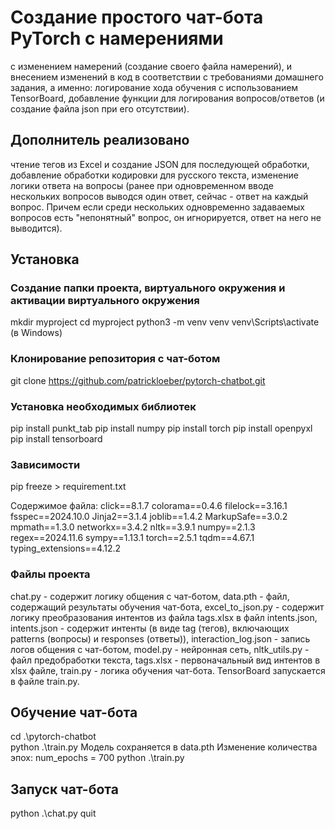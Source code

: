 # Создание простого чат-бота PyTorch с намерениями
с изменением намерений (создание своего файла намерений),
и внесением изменений в код в соответствии с требованиями домашнего задания, а именно: 
логирование хода обучения с использованием TensorBoard,
добавление функции для логирования вопросов/ответов (и создание файла json при его отсутствии).
## Дополнитель реализовано
чтение тегов из Excel и создание JSON для последующей обработки,
добавление обработки кодировки для русского текста,
изменение логики ответа на вопросы (ранее при одновременном вводе нескольких вопросов выводся один ответ, сейчас - ответ на каждый вопрос. Причем если среди нескольких одновременно задаваемых вопросов есть "непонятный" вопрос, он игнорируется, ответ на него не выводится).

## Установка

### Создание папки проекта, виртуального окружения и активации виртуального окружения
mkdir myproject
cd myproject
python3 -m venv venv
venv\Scripts\activate  (в Windows)

### Клонирование репозитория с чат-ботом
git clone https://github.com/patrickloeber/pytorch-chatbot.git

### Установка необходимых библиотек
pip install punkt_tab
pip install numpy
pip install torch
pip install openpyxl
pip install tensorboard

### Зависимости
pip freeze > requirement.txt

Содержимое файла:
click==8.1.7
colorama==0.4.6
filelock==3.16.1
fsspec==2024.10.0
Jinja2==3.1.4
joblib==1.4.2
MarkupSafe==3.0.2
mpmath==1.3.0
networkx==3.4.2
nltk==3.9.1
numpy==2.1.3
regex==2024.11.6
sympy==1.13.1
torch==2.5.1
tqdm==4.67.1
typing_extensions==4.12.2

### Файлы проекта
chat.py - содержит логику общения с чат-ботом,
data.pth - файл, содержащий результаты обучения чат-бота,
excel_to_json.py - содержит логику преобразования интентов из файла tags.xlsx в файл intents.json,
intents.json - содержит интенты (в виде tag (тегов), включающих patterns (вопросы) и responses (ответы)),
interaction_log.json - запись логов общения с чат-ботом,
model.py - нейронная сеть,
nltk_utils.py - файл предобработки текста,
tags.xlsx - первоначальный вид интентов в xlsx файле,
train.py - логика обучения чат-бота.
TensorBoard запускается в файле train.py.

## Обучение чат-бота
cd .\pytorch-chatbot\
python .\train.py
Модель сохраняется в data.pth
Изменение количества эпох: num_epochs = 700
python .\train.py

## Запуск чат-бота
python .\chat.py
quit
